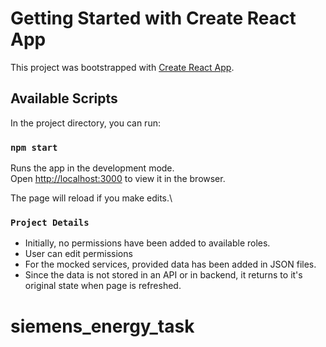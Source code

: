 # Getting Started with Create React App

This project was bootstrapped with [Create React App](https://github.com/facebook/create-react-app).
## Available Scripts

In the project directory, you can run:

### `npm start`

Runs the app in the development mode.\
Open [http://localhost:3000](http://localhost:3000) to view it in the browser.

The page will reload if you make edits.\

### `Project Details`
- Initially, no permissions have been added to available roles. 
- User can edit permissions
- For the mocked services, provided data has been added in JSON files. 
- Since the data is not stored in an API or in backend, it returns to it's original state when page is refreshed. 


# siemens_energy_task

